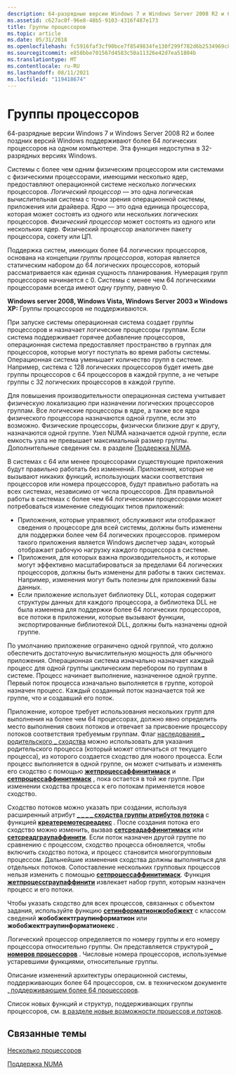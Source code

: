 ```yaml
---
description: 64-разрядные версии Windows 7 и Windows Server 2008 R2 и более поздних версий Windows поддерживают более 64 логических процессоров на одном компьютере. Эта функция недоступна в 32-разрядных версиях Windows.
ms.assetid: c627ac0f-96e8-48b5-9103-4316f487e173
title: Группы процессоров
ms.topic: article
ms.date: 05/31/2018
ms.openlocfilehash: fc5916faf3cf90bce7f8549834fe130f299f782d6b2534969c89d74df454ae9d
ms.sourcegitcommit: e858bbe701567d4583c50a11326e42d7ea51804b
ms.translationtype: MT
ms.contentlocale: ru-RU
ms.lasthandoff: 08/11/2021
ms.locfileid: "119418674"
---
```

# <a name="processor-groups"></a>Группы процессоров

64-разрядные версии Windows 7 и Windows Server 2008 R2 и более поздних версий Windows поддерживают более 64 логических процессоров на одном компьютере. Эта функция недоступна в 32-разрядных версиях Windows.

Системы с более чем одним физическим процессором или системами с физическими процессорами, имеющими несколько ядер, предоставляют операционной системе несколько логических процессоров. *Логический процессор* — это одна логическая вычислительная система с точки зрения операционной системы, приложения или драйвера. *Ядро* — это одна единица процессора, которая может состоять из одного или нескольких логических процессоров. *Физический процессор* может состоять из одного или нескольких ядер. Физический процессор аналогичен пакету процессора, сокету или ЦП.

Поддержка систем, имеющих более 64 логических процессоров, основана на концепции *группы процессоров*, которая является статическим набором до 64 логических процессоров, который рассматривается как единая сущность планирования. Нумерация групп процессоров начинается с 0. Системы с менее чем 64 логическими процессорами всегда имеют одну группу, равную 0.

**Windows server 2008, Windows Vista, Windows Server 2003 и Windows XP:** Группы процессоров не поддерживаются.

При запуске системы операционная система создает группы процессоров и назначает логические процессоры группам. Если система поддерживает горячее добавление процессоров, операционная система предоставляет пространство в группах для процессоров, которые могут поступать во время работы системы. Операционная система уменьшает количество групп в системе. Например, система с 128 логических процессоров будет иметь две группы процессоров с 64 процессоров в каждой группе, а не четыре группы с 32 логических процессоров в каждой группе.

Для повышения производительности операционная система учитывает физическую локализацию при назначении логических процессоров группам. Все логические процессоры в ядре, а также все ядра физического процессора назначаются одной группе, если это возможно. Физические процессоры, физически близкие друг к другу, назначаются одной группе. Узел NUMA назначается одной группе, если емкость узла не превышает максимальный размер группы. Дополнительные сведения см. в разделе [Поддержка NUMA](numa-support.md).

В системах с 64 или менее процессорами существующие приложения будут правильно работать без изменений. Приложения, которые не вызывают никаких функций, использующих маски соответствия процессоров или номера процессоров, будут правильно работать на всех системах, независимо от числа процессоров. Для правильной работы в системах с более чем 64 логическими процессорами может потребоваться изменение следующих типов приложений:

-   Приложения, которые управляют, обслуживают или отображают сведения о процессоре для всей системы, должны быть изменены для поддержки более чем 64 логических процессоров. примером такого приложения является Windows диспетчер задач, который отображает рабочую нагрузку каждого процессора в системе.
-   Приложения, для которых важна производительность, и которые могут эффективно масштабироваться за пределами 64 логических процессоров, должны быть изменены для работы в таких системах. Например, изменения могут быть полезны для приложений базы данных.
-   Если приложение использует библиотеку DLL, которая содержит структуры данных для каждого процессора, а библиотека DLL не была изменена для поддержки более 64 логических процессоров, все потоки в приложении, которые вызывают функции, экспортированные библиотекой DLL, должны быть назначены одной группе.

По умолчанию приложение ограничено одной группой, что должно обеспечить достаточную вычислительную мощность для обычного приложения. Операционная система изначально назначает каждый процесс для одной группы циклическим перебором по группам в системе. Процесс начинает выполнение, назначенное одной группе. Первый поток процесса изначально выполняется в группе, которой назначен процесс. Каждый созданный поток назначается той же группе, что и создавший его поток.

Приложение, которое требует использования нескольких групп для выполнения на более чем 64 процессорах, должно явно определить место выполнения своих потоков и отвечает за присвоение процессору потоков соответствия требуемым группам. Флаг [наследования \_ родительского \_ сходства](process-creation-flags.md) можно использовать для указания родительского процесса (который может отличаться от текущего процесса), из которого создается сходство для нового процесса. Если процесс выполняется в одной группе, он может считывать и изменять его сходство с помощью [**жетпроцессаффинитимаск**](/windows/desktop/api/WinBase/nf-winbase-getprocessaffinitymask) и [**сетпроцессаффинитимаск**](/windows/desktop/api/WinBase/nf-winbase-setprocessaffinitymask) , пока остается в той же группе. При изменении сходства процесса к его потокам применяется новое сходство.

Сходство потоков можно указать при создании, используя расширенный атрибут [**\_ \_ \_ \_ сходства группы атрибутов потока**](/windows/win32/api/processthreadsapi/nf-processthreadsapi-updateprocthreadattribute) с функцией [**креатеремотесреадекс**](/windows/win32/api/processthreadsapi/nf-processthreadsapi-createremotethreadex) . После создания потока его сходство можно изменить, вызвав [**сетсреадаффинитимаск**](/windows/desktop/api/WinBase/nf-winbase-setthreadaffinitymask) или [**сетсреадграупаффинити**](/windows/win32/api/processtopologyapi/nf-processtopologyapi-setthreadgroupaffinity). Если поток назначен другой группе по сравнению с процессом, сходство процесса обновляется, чтобы включить сходство потока, и процесс становится многогрупповым процессом. Дальнейшие изменения сходства должны выполняться для отдельных потоков. Сопоставление нескольких групповых процессов нельзя изменить с помощью [**сетпроцессаффинитимаск**](/windows/desktop/api/WinBase/nf-winbase-setprocessaffinitymask). Функция [**жетпроцессграупаффинити**](/windows/win32/api/processtopologyapi/nf-processtopologyapi-getprocessgroupaffinity) извлекает набор групп, которым назначен процесс и его потоки.

Чтобы указать сходство для всех процессов, связанных с объектом задания, используйте функцию [**сетинформатионжобобжект**](/windows/win32/api/jobapi2/nf-jobapi2-setinformationjobobject) с классом сведений **жобобжектграупинформатион** или **жобобжектграупинформатионекс** .

Логический процессор определяется по номеру группы и его номеру процессора относительно группы. Он представляется структурой [**\_ номеров процессоров**](/windows/desktop/api/WinNT/ns-winnt-processor_number) . Числовые номера процессоров, используемые устаревшими функциями, относительные группы.

Описание изменений архитектуры операционной системы, поддерживающих более 64 процессоров, см. в техническом документе [, поддерживающем более 64 процессоров](https://www.microsoft.com/whdc/system/Sysinternals/MoreThan64proc.mspx).

Список новых функций и структур, поддерживающих группы процессоров, см. [в разделе новые возможности процессов и потоков](what-s-new-in-processes-and-threads.md).

## <a name="related-topics"></a>Связанные темы

<dl> <dt>

[Несколько процессоров](multiple-processors.md)
</dt> <dt>

[Поддержка NUMA](numa-support.md)
</dt> </dl>

 

 
